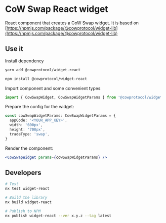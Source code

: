 # CoW Swap React widget

React component that creates a CoW Swap widget. It is based on [https://npmjs.com/package/@cowprotocol/widget-lib](https://npmjs.com/package/@cowprotocol/widget-lib)

## Use it

Install dependency

```bash
yarn add @cowprotocol/widget-react
```

```bash
npm install @cowprotocol/widget-react
```

Import component and some convenient types

```ts
import { CowSwapWidget, CowSwapWidgetParams } from '@cowprotocol/widget-react'
```

Prepare the config for the widget:

```ts
const cowSwapWidgetParams: CowSwapWidgetParams = {
  appCode: '<YOUR_APP_KEY>',
  width: '600px',
  height: '700px',
  tradeType: 'swap',
}
```

Render the component:

```jsx
<CowSwapWidget params={cowSwapWidgetParams} />
```

## Developers

```bash
# Test
nx test widget-react

# Build the library
nx build widget-react

# Publish to NPM
nx publish widget-react --ver x.y.z --tag latest
```
